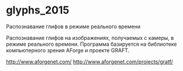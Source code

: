 # glyphs_2015
Распознавание глифов в режиме реального времени

Распознавание глифов на изображениях, получаемых с камеры, в режиме реального времени.
Программа базируется на библиотеке компьютерного зрения AForge и проекте GRAFT.

http://www.aforgenet.com/
http://www.aforgenet.com/projects/gratf/
